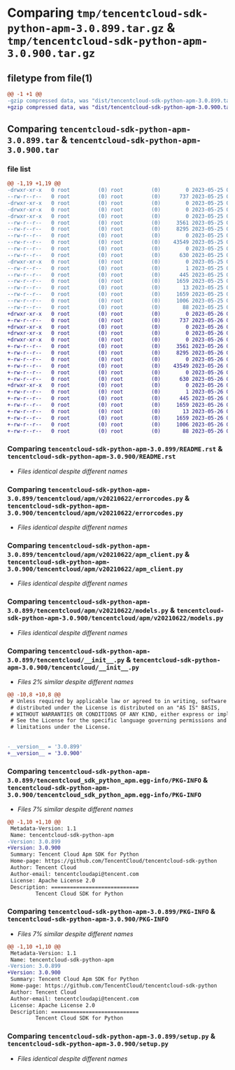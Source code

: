 # Comparing `tmp/tencentcloud-sdk-python-apm-3.0.899.tar.gz` & `tmp/tencentcloud-sdk-python-apm-3.0.900.tar.gz`

## filetype from file(1)

```diff
@@ -1 +1 @@
-gzip compressed data, was "dist/tencentcloud-sdk-python-apm-3.0.899.tar", last modified: Thu May 25 00:16:35 2023, max compression
+gzip compressed data, was "dist/tencentcloud-sdk-python-apm-3.0.900.tar", last modified: Fri May 26 02:10:00 2023, max compression
```

## Comparing `tencentcloud-sdk-python-apm-3.0.899.tar` & `tencentcloud-sdk-python-apm-3.0.900.tar`

### file list

```diff
@@ -1,19 +1,19 @@
-drwxr-xr-x   0 root         (0) root         (0)        0 2023-05-25 00:16:35.000000 tencentcloud-sdk-python-apm-3.0.899/
--rw-r--r--   0 root         (0) root         (0)      737 2023-05-25 00:16:35.000000 tencentcloud-sdk-python-apm-3.0.899/README.rst
-drwxr-xr-x   0 root         (0) root         (0)        0 2023-05-25 00:16:35.000000 tencentcloud-sdk-python-apm-3.0.899/tencentcloud/
-drwxr-xr-x   0 root         (0) root         (0)        0 2023-05-25 00:16:35.000000 tencentcloud-sdk-python-apm-3.0.899/tencentcloud/apm/
-drwxr-xr-x   0 root         (0) root         (0)        0 2023-05-25 00:16:35.000000 tencentcloud-sdk-python-apm-3.0.899/tencentcloud/apm/v20210622/
--rw-r--r--   0 root         (0) root         (0)     3561 2023-05-25 00:16:35.000000 tencentcloud-sdk-python-apm-3.0.899/tencentcloud/apm/v20210622/errorcodes.py
--rw-r--r--   0 root         (0) root         (0)     8295 2023-05-25 00:16:35.000000 tencentcloud-sdk-python-apm-3.0.899/tencentcloud/apm/v20210622/apm_client.py
--rw-r--r--   0 root         (0) root         (0)        0 2023-05-25 00:16:35.000000 tencentcloud-sdk-python-apm-3.0.899/tencentcloud/apm/v20210622/__init__.py
--rw-r--r--   0 root         (0) root         (0)    43549 2023-05-25 00:16:35.000000 tencentcloud-sdk-python-apm-3.0.899/tencentcloud/apm/v20210622/models.py
--rw-r--r--   0 root         (0) root         (0)        0 2023-05-25 00:16:35.000000 tencentcloud-sdk-python-apm-3.0.899/tencentcloud/apm/__init__.py
--rw-r--r--   0 root         (0) root         (0)      630 2023-05-25 00:16:35.000000 tencentcloud-sdk-python-apm-3.0.899/tencentcloud/__init__.py
-drwxr-xr-x   0 root         (0) root         (0)        0 2023-05-25 00:16:35.000000 tencentcloud-sdk-python-apm-3.0.899/tencentcloud_sdk_python_apm.egg-info/
--rw-r--r--   0 root         (0) root         (0)        1 2023-05-25 00:16:35.000000 tencentcloud-sdk-python-apm-3.0.899/tencentcloud_sdk_python_apm.egg-info/dependency_links.txt
--rw-r--r--   0 root         (0) root         (0)      445 2023-05-25 00:16:35.000000 tencentcloud-sdk-python-apm-3.0.899/tencentcloud_sdk_python_apm.egg-info/SOURCES.txt
--rw-r--r--   0 root         (0) root         (0)     1659 2023-05-25 00:16:35.000000 tencentcloud-sdk-python-apm-3.0.899/tencentcloud_sdk_python_apm.egg-info/PKG-INFO
--rw-r--r--   0 root         (0) root         (0)       13 2023-05-25 00:16:35.000000 tencentcloud-sdk-python-apm-3.0.899/tencentcloud_sdk_python_apm.egg-info/top_level.txt
--rw-r--r--   0 root         (0) root         (0)     1659 2023-05-25 00:16:35.000000 tencentcloud-sdk-python-apm-3.0.899/PKG-INFO
--rw-r--r--   0 root         (0) root         (0)     1006 2023-05-25 00:16:35.000000 tencentcloud-sdk-python-apm-3.0.899/setup.py
--rw-r--r--   0 root         (0) root         (0)       88 2023-05-25 00:16:35.000000 tencentcloud-sdk-python-apm-3.0.899/setup.cfg
+drwxr-xr-x   0 root         (0) root         (0)        0 2023-05-26 02:10:00.000000 tencentcloud-sdk-python-apm-3.0.900/
+-rw-r--r--   0 root         (0) root         (0)      737 2023-05-26 02:10:00.000000 tencentcloud-sdk-python-apm-3.0.900/README.rst
+drwxr-xr-x   0 root         (0) root         (0)        0 2023-05-26 02:10:00.000000 tencentcloud-sdk-python-apm-3.0.900/tencentcloud/
+drwxr-xr-x   0 root         (0) root         (0)        0 2023-05-26 02:10:00.000000 tencentcloud-sdk-python-apm-3.0.900/tencentcloud/apm/
+drwxr-xr-x   0 root         (0) root         (0)        0 2023-05-26 02:10:00.000000 tencentcloud-sdk-python-apm-3.0.900/tencentcloud/apm/v20210622/
+-rw-r--r--   0 root         (0) root         (0)     3561 2023-05-26 02:10:00.000000 tencentcloud-sdk-python-apm-3.0.900/tencentcloud/apm/v20210622/errorcodes.py
+-rw-r--r--   0 root         (0) root         (0)     8295 2023-05-26 02:10:00.000000 tencentcloud-sdk-python-apm-3.0.900/tencentcloud/apm/v20210622/apm_client.py
+-rw-r--r--   0 root         (0) root         (0)        0 2023-05-26 02:10:00.000000 tencentcloud-sdk-python-apm-3.0.900/tencentcloud/apm/v20210622/__init__.py
+-rw-r--r--   0 root         (0) root         (0)    43549 2023-05-26 02:10:00.000000 tencentcloud-sdk-python-apm-3.0.900/tencentcloud/apm/v20210622/models.py
+-rw-r--r--   0 root         (0) root         (0)        0 2023-05-26 02:10:00.000000 tencentcloud-sdk-python-apm-3.0.900/tencentcloud/apm/__init__.py
+-rw-r--r--   0 root         (0) root         (0)      630 2023-05-26 02:10:00.000000 tencentcloud-sdk-python-apm-3.0.900/tencentcloud/__init__.py
+drwxr-xr-x   0 root         (0) root         (0)        0 2023-05-26 02:10:00.000000 tencentcloud-sdk-python-apm-3.0.900/tencentcloud_sdk_python_apm.egg-info/
+-rw-r--r--   0 root         (0) root         (0)        1 2023-05-26 02:10:00.000000 tencentcloud-sdk-python-apm-3.0.900/tencentcloud_sdk_python_apm.egg-info/dependency_links.txt
+-rw-r--r--   0 root         (0) root         (0)      445 2023-05-26 02:10:00.000000 tencentcloud-sdk-python-apm-3.0.900/tencentcloud_sdk_python_apm.egg-info/SOURCES.txt
+-rw-r--r--   0 root         (0) root         (0)     1659 2023-05-26 02:10:00.000000 tencentcloud-sdk-python-apm-3.0.900/tencentcloud_sdk_python_apm.egg-info/PKG-INFO
+-rw-r--r--   0 root         (0) root         (0)       13 2023-05-26 02:10:00.000000 tencentcloud-sdk-python-apm-3.0.900/tencentcloud_sdk_python_apm.egg-info/top_level.txt
+-rw-r--r--   0 root         (0) root         (0)     1659 2023-05-26 02:10:00.000000 tencentcloud-sdk-python-apm-3.0.900/PKG-INFO
+-rw-r--r--   0 root         (0) root         (0)     1006 2023-05-26 02:10:00.000000 tencentcloud-sdk-python-apm-3.0.900/setup.py
+-rw-r--r--   0 root         (0) root         (0)       88 2023-05-26 02:10:00.000000 tencentcloud-sdk-python-apm-3.0.900/setup.cfg
```

### Comparing `tencentcloud-sdk-python-apm-3.0.899/README.rst` & `tencentcloud-sdk-python-apm-3.0.900/README.rst`

 * *Files identical despite different names*

### Comparing `tencentcloud-sdk-python-apm-3.0.899/tencentcloud/apm/v20210622/errorcodes.py` & `tencentcloud-sdk-python-apm-3.0.900/tencentcloud/apm/v20210622/errorcodes.py`

 * *Files identical despite different names*

### Comparing `tencentcloud-sdk-python-apm-3.0.899/tencentcloud/apm/v20210622/apm_client.py` & `tencentcloud-sdk-python-apm-3.0.900/tencentcloud/apm/v20210622/apm_client.py`

 * *Files identical despite different names*

### Comparing `tencentcloud-sdk-python-apm-3.0.899/tencentcloud/apm/v20210622/models.py` & `tencentcloud-sdk-python-apm-3.0.900/tencentcloud/apm/v20210622/models.py`

 * *Files identical despite different names*

### Comparing `tencentcloud-sdk-python-apm-3.0.899/tencentcloud/__init__.py` & `tencentcloud-sdk-python-apm-3.0.900/tencentcloud/__init__.py`

 * *Files 2% similar despite different names*

```diff
@@ -10,8 +10,8 @@
 # Unless required by applicable law or agreed to in writing, software
 # distributed under the License is distributed on an "AS IS" BASIS,
 # WITHOUT WARRANTIES OR CONDITIONS OF ANY KIND, either express or implied.
 # See the License for the specific language governing permissions and
 # limitations under the License.
 
 
-__version__ = '3.0.899'
+__version__ = '3.0.900'
```

### Comparing `tencentcloud-sdk-python-apm-3.0.899/tencentcloud_sdk_python_apm.egg-info/PKG-INFO` & `tencentcloud-sdk-python-apm-3.0.900/tencentcloud_sdk_python_apm.egg-info/PKG-INFO`

 * *Files 7% similar despite different names*

```diff
@@ -1,10 +1,10 @@
 Metadata-Version: 1.1
 Name: tencentcloud-sdk-python-apm
-Version: 3.0.899
+Version: 3.0.900
 Summary: Tencent Cloud Apm SDK for Python
 Home-page: https://github.com/TencentCloud/tencentcloud-sdk-python
 Author: Tencent Cloud
 Author-email: tencentcloudapi@tencent.com
 License: Apache License 2.0
 Description: ============================
         Tencent Cloud SDK for Python
```

### Comparing `tencentcloud-sdk-python-apm-3.0.899/PKG-INFO` & `tencentcloud-sdk-python-apm-3.0.900/PKG-INFO`

 * *Files 7% similar despite different names*

```diff
@@ -1,10 +1,10 @@
 Metadata-Version: 1.1
 Name: tencentcloud-sdk-python-apm
-Version: 3.0.899
+Version: 3.0.900
 Summary: Tencent Cloud Apm SDK for Python
 Home-page: https://github.com/TencentCloud/tencentcloud-sdk-python
 Author: Tencent Cloud
 Author-email: tencentcloudapi@tencent.com
 License: Apache License 2.0
 Description: ============================
         Tencent Cloud SDK for Python
```

### Comparing `tencentcloud-sdk-python-apm-3.0.899/setup.py` & `tencentcloud-sdk-python-apm-3.0.900/setup.py`

 * *Files identical despite different names*

